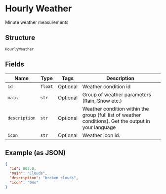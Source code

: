
# Hourly Weather

Minute weather measurements

## Structure

`HourlyWeather`

## Fields

| Name | Type | Tags | Description |
|  --- | --- | --- | --- |
| `id` | `float` | Optional | Weather condition id |
| `main` | `str` | Optional | Group of weather parameters (Rain, Snow etc.) |
| `description` | `str` | Optional | Weather condition within the group (full list of weather conditions). Get the output in your language |
| `icon` | `str` | Optional | Weather icon id. |

## Example (as JSON)

```json
{
  "id": 803.0,
  "main": "Clouds",
  "description": "broken clouds",
  "icon": "04n"
}
```

